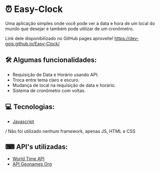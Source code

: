 # ⏰ Easy-Clock
Uma aplicação simples onde você pode ver a data e hora de um local do mundo que desejar e também pode utilizar de um cronômetro.

Link dele disponibilizado no GitHub pages aproveite!
https://dev-gois.github.io/Easy-Clock/

## 🛠 Algumas funcionalidades:

- Requisição de Data e Horário usando API.
- Troca entre tema claro e escuro.
- Mudança de local na requisição de data e horário.
- Sistema de cronômetro com voltas.


## 💻 Tecnologias:
- [Javascript](https://developer.mozilla.org/pt-BR/docs/Web/JavaScript)

/ Não foi utilizado nenhum framework, apenas JS, HTML e CSS

## ⌨ API's utilizadas:

- [World Time API](https://api-ninjas.com/api/worldtime)
- [API Geonames Org](https://www.geonames.org)
